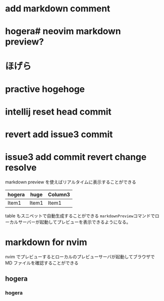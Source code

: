 # add markdown comment

# hogera# neovim markdown preview?

# ほげら

# practive hogehoge

# intellij reset head commit

# revert add issue3 commit

# issue3 add commit revert change resolve

markdown preview を使えばリアルタイムに表示することができる

| hogera | huge  | Column3 |
| ------ | ----- | ------- |
| Item1  | Item1 | Item1   |

table もスニペットで自動生成することができる
`markdownPreview`コマンドでローカルサーバーが起動してプレビューを表示できるようになる。

# markdown for nvim

nvim でプレビューするとローカルのプレビューサーバが起動してブラウザで MD ファイルを確認することができる

## hogera

### hogera
